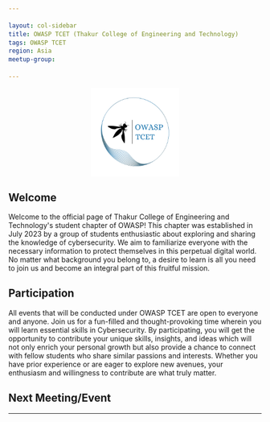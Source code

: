 ```yaml
---

layout: col-sidebar
title: OWASP TCET (Thakur College of Engineering and Technology)
tags: OWASP TCET
region: Asia
meetup-group:

---
```

<img src="./assets/images/OWASP_Transparent.png" style="display:block;margin:0 auto;max-width:35%">

## Welcome
Welcome to the official page of Thakur College of Engineering and Technology's student chapter of OWASP! This chapter was established in July 2023 by a group of students enthusiastic about exploring and sharing the knowledge of cybersecurity. We aim to familiarize everyone with the necessary information to protect themselves in this perpetual digital world.  No matter what background you belong to, a desire to learn is all you need to join us and become an integral part of this fruitful mission.

## Participation
All events that will be conducted under OWASP TCET are open to everyone and anyone. Join us for a fun-filled and thought-provoking time wherein you will learn essential skills in Cybersecurity. By participating, you will get the opportunity to contribute your unique skills, insights, and ideas which will not only enrich your personal growth but also provide a chance to connect with fellow students who share similar passions and interests. Whether you have prior experience or are eager to explore new avenues, your enthusiasm and willingness to contribute are what truly matter.

## Next Meeting/Event <!-- You should keep this section as it will populate your meetup events -->
---------------------
